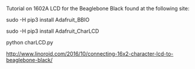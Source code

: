 Tutorial on 1602A LCD for the Beaglebone Black found at the following site:  

sudo -H pip3 install Adafruit_BBIO

sudo -H pip3 install Adafruit_CharLCD

python charLCD.py

http://www.linoroid.com/2016/10/connecting-16x2-character-lcd-to-beaglebone-black/
